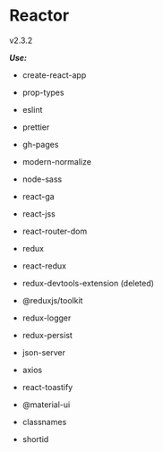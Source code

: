 # Reactor

v2.3.2

**_Use:_**

- create-react-app
- prop-types
- eslint
- prettier
- gh-pages
- modern-normalize
- node-sass
- react-ga
- react-jss
- react-router-dom

- redux
- react-redux
- redux-devtools-extension (deleted)
- @reduxjs/toolkit
- redux-logger
- redux-persist

- json-server
- axios
- react-toastify

- @material-ui
- classnames
- shortid

>
